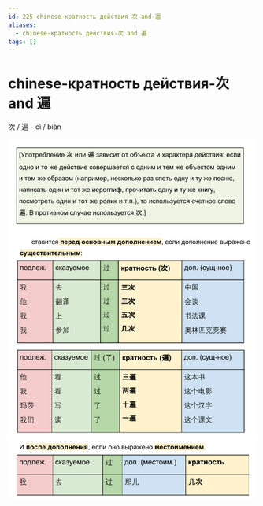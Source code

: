 ```yaml
---
id: 225-chinese-кратность-действия-次-and-遍
aliases:
  - chinese-кратность действия-次 and 遍
tags: []
---
```


# chinese-кратность действия-次 and 遍

次 / 遍 - cì / biàn

![25-03-25_13-22-35_823_25-03-25_13-22-35_424.png](assets/imgs/25-03-25_13-22-35_823_25-03-25_13-22-35_424.png)
![25-03-25_13-24-09_041_25-03-25_13-24-09_333.png](assets/imgs/25-03-25_13-24-09_041_25-03-25_13-24-09_333.png)
